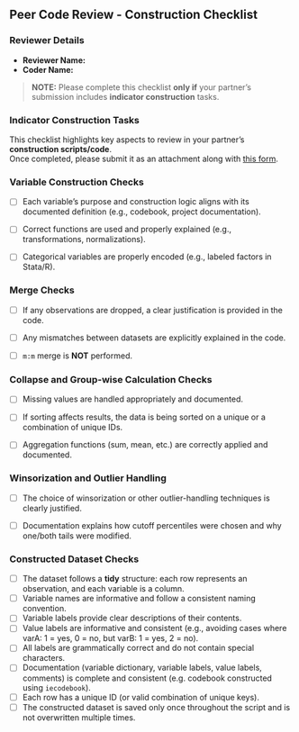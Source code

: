 
## Peer Code Review - Construction Checklist



### **Reviewer Details**
- **Reviewer Name:**  
- **Coder Name:**

> **NOTE:** Please complete this checklist **only if** your partner’s submission includes **indicator construction** tasks.



### **Indicator Construction Tasks**

This checklist highlights key aspects to review in your partner’s **construction scripts/code**.  
Once completed, please submit it as an attachment along with [this form](https://survey.wb.surveycto.com/collect/code_review_summary?caseid=).



### **Variable Construction Checks**
- [ ] Each variable’s purpose and construction logic aligns with its documented definition (e.g., codebook, project documentation).  
- [ ] Correct functions are used and properly explained (e.g., transformations, normalizations).  
- [ ] Categorical variables are properly encoded (e.g., labeled factors in Stata/R).



### **Merge Checks**
- [ ] If any observations are dropped, a clear justification is provided in the code.  
- [ ] Any mismatches between datasets are explicitly explained in the code.  
- [ ] `m:m` merge is **NOT** performed.



### **Collapse and Group-wise Calculation Checks**
- [ ] Missing values are handled appropriately and documented.  
- [ ] If sorting affects results, the data is being sorted on a unique or a combination of unique IDs.  
- [ ] Aggregation functions (sum, mean, etc.) are correctly applied and documented.



### **Winsorization and Outlier Handling**
- [ ] The choice of winsorization or other outlier-handling techniques is clearly justified.  
- [ ] Documentation explains how cutoff percentiles were chosen and why one/both tails were modified.



### **Constructed Dataset Checks**
- [ ] The dataset follows a **tidy** structure: each row represents an observation, and each variable is a column.  
- [ ] Variable names are informative and follow a consistent naming convention.  
- [ ] Variable labels provide clear descriptions of their contents.  
- [ ] Value labels are informative and consistent (e.g., avoiding cases where varA: 1 = yes, 0 = no, but varB: 1 = yes, 2 = no).  
- [ ] All labels are grammatically correct and do not contain special characters.  
- [ ] Documentation (variable dictionary, variable labels, value labels, comments) is complete and consistent (e.g. codebook constructed using `iecodebook`).  
- [ ] Each row has a unique ID (or valid combination of unique keys).  
- [ ] The constructed dataset is saved only once throughout the script and is not overwritten multiple times.
